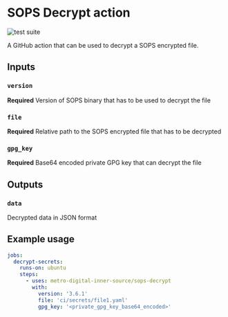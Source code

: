 # SOPS Decrypt action

![test suite](https://github.com/metro-digital-inner-source/sops-decrypt/workflows/Tests/badge.svg)

A GitHub action that can be used to decrypt a SOPS encrypted file.

## Inputs

### `version`

**Required** Version of SOPS binary that has to be used to decrypt the file

### `file`

**Required** Relative path to the SOPS encrypted file that has to be decrypted

### `gpg_key`

**Required** Base64 encoded private GPG key that can decrypt the file

## Outputs

### `data`

Decrypted data in JSON format

## Example usage

```yaml
jobs:
  decrypt-secrets:
    runs-on: ubuntu
    steps:
      - uses: metro-digital-inner-source/sops-decrypt
        with:
          version: '3.6.1'
          file: 'ci/secrets/file1.yaml'
          gpg_key: '<private_gpg_key_base64_encoded>'
```
